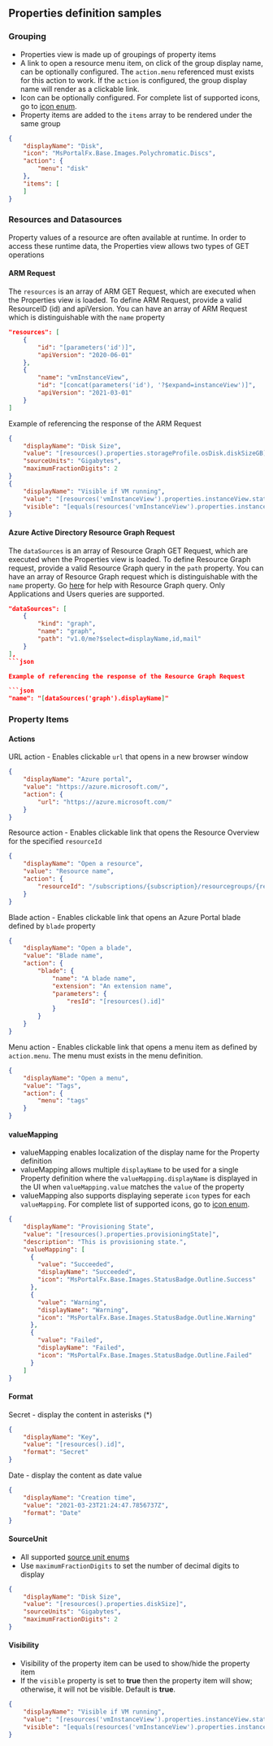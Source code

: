 ## Properties definition samples

### Grouping

- Properties view is made up of groupings of property items
- A link to open a resource menu item, on click of the group display name, can be optionally configured. The `action.menu` referenced must exists for this action to work. If the `action` is configured, the group display name will render as a clickable link.
- Icon can be optionally configured. For complete list of supported icons, go to [icon enum](./dx-enum-svgEnum.md).
- Property items are added to the `items` array to be rendered under the same group
```json
{
    "displayName": "Disk",
    "icon": "MsPortalFx.Base.Images.Polychromatic.Discs",
    "action": {
        "menu": "disk"
    },
    "items": [
    ]
}
```

### Resources and Datasources

Property values of a resource are often available at runtime.  In order to access these runtime data, the Properties view allows two types of GET operations

#### ARM Request

The `resources` is an array of ARM GET Request, which are executed when the Properties view is loaded. To define ARM Request, provide a valid ResourceID (id) and apiVersion.  You can have an array of ARM Request which is distinguishable with the `name` property
```json
"resources": [
    {
        "id": "[parameters('id')]",
        "apiVersion": "2020-06-01"
    },
    {
        "name": "vmInstanceView",
        "id": "[concat(parameters('id'), '?$expand=instanceView')]",
        "apiVersion": "2021-03-01"
    }
]
```
Example of referencing the response of the ARM Request
```json
{
    "displayName": "Disk Size",
    "value": "[resources().properties.storageProfile.osDisk.diskSizeGB]",
    "sourceUnits": "Gigabytes",
    "maximumFractionDigits": 2
}
{
    "displayName": "Visible if VM running",
    "value": "[resources('vmInstanceView').properties.instanceView.statuses.1.displayStatus]",
    "visible": "[equals(resources('vmInstanceView').properties.instanceView.statuses.1.code, 'PowerState/running')]"
}
```

#### Azure Active Directory Resource Graph Request

The `dataSources` is an array of Resource Graph GET Request, which are executed when the Properties view is loaded. To define Resource Graph request, provide a valid Resource Graph query in the `path` property.  You can have an array of Resource Graph request which is distinguishable with the `name` property. Go [here](https://developer.microsoft.com/en-us/graph/graph-explorer) for help with Resource Graph query. Only Applications and Users queries are supported.

```json
"dataSources": [
    {
        "kind": "graph",
        "name": "graph",
        "path": "v1.0/me?$select=displayName,id,mail"
    }
],
```json

Example of referencing the response of the Resource Graph Request

```json
"name": "[dataSources('graph').displayName]"
```

### Property Items

#### Actions

URL action - Enables clickable `url` that opens in a new browser window
```json
{
    "displayName": "Azure portal",
    "value": "https://azure.microsoft.com/",
    "action": {
        "url": "https://azure.microsoft.com/"
    }
}
```

Resource action - Enables clickable link that opens the Resource Overview for the specified `resourceId`
```json
{
    "displayName": "Open a resource",
    "value": "Resource name",
    "action": {
        "resourceId": "/subscriptions/{subscription}/resourcegroups/{resourcegroup}/providers/{provider}/{resourceType}/{resourceName}"
    }
}
```
Blade action - Enables clickable link that opens an Azure Portal blade defined by `blade` property
```json
{
    "displayName": "Open a blade",
    "value": "Blade name",
    "action": {
        "blade": {
            "name": "A blade name",
            "extension": "An extension name",
            "parameters": {
                "resId": "[resources().id]"
            }
        }
    }
}
```

Menu action - Enables clickable link that opens a menu item as defined by `action.menu`.  The menu must exists in the menu definition.
```json
{
    "displayName": "Open a menu",
    "value": "Tags",
    "action": {
        "menu": "tags"
    }
}
```

#### valueMapping

- valueMapping enables localization of the display name for the Property definition
- valueMapping allows multiple `displayName` to be used for a single Property definition where the `valueMapping.displayName` is displayed in the UI when `valueMapping.value` matches the `value` of the property
- valueMapping also supports displaying seperate `icon` types for each `valueMapping`.  For complete list of supported icons, go to [icon enum](./dx-enum-svgEnum.md).
```json
{
    "displayName": "Provisioning State",
    "value": "[resources().properties.provisioningState]",
    "description": "This is provisioning state.",
    "valueMapping": [
      {
        "value": "Succeeded",
        "displayName": "Succeeded",
        "icon": "MsPortalFx.Base.Images.StatusBadge.Outline.Success"
      },
      {
        "value": "Warning",
        "displayName": "Warning",
        "icon": "MsPortalFx.Base.Images.StatusBadge.Outline.Warning"
      },
      {
        "value": "Failed",
        "displayName": "Failed",
        "icon": "MsPortalFx.Base.Images.StatusBadge.Outline.Failed"
      }
    ]
}
```

#### Format

Secret - display the content in asterisks (*)
```json
{
    "displayName": "Key",
    "value": "[resources().id]",
    "format": "Secret"
}
```
Date - display the content as date value
```json
{
    "displayName": "Creation time",
    "value": "2021-03-23T21:24:47.7856737Z",
    "format": "Date"
}
```

#### SourceUnit

- All supported [source unit enums](./dx-enum-propertySourceUnits.md)
- Use `maximumFractionDigits` to set the number of decimal digits to display
```json
{
    "displayName": "Disk Size",
    "value": "[resources().properties.diskSize]",
    "sourceUnits": "Gigabytes",
    "maximumFractionDigits": 2
}
```

#### Visibility

- Visibility of the property item can be used to show/hide the property item
- If the `visible` property is set to **true** then the property item will show; otherwise, it will not be visible.  Default is **true**.
```json
{
    "displayName": "Visible if VM running",
    "value": "[resources('vmInstanceView').properties.instanceView.statuses.1.displayStatus]",
    "visible": "[equals(resources('vmInstanceView').properties.instanceView.statuses.1.code, 'PowerState/running')]"
}
```
